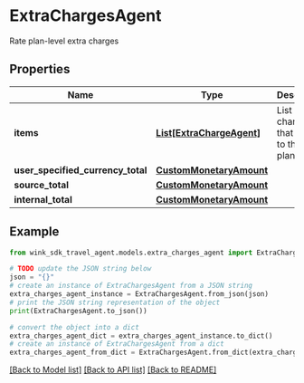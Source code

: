 # ExtraChargesAgent

Rate plan-level extra charges

## Properties

Name | Type | Description | Notes
------------ | ------------- | ------------- | -------------
**items** | [**List[ExtraChargeAgent]**](ExtraChargeAgent.md) | List of extra charges that applies to the rate plan. | [optional] 
**user_specified_currency_total** | [**CustomMonetaryAmount**](CustomMonetaryAmount.md) |  | [optional] 
**source_total** | [**CustomMonetaryAmount**](CustomMonetaryAmount.md) |  | [optional] 
**internal_total** | [**CustomMonetaryAmount**](CustomMonetaryAmount.md) |  | [optional] 

## Example

```python
from wink_sdk_travel_agent.models.extra_charges_agent import ExtraChargesAgent

# TODO update the JSON string below
json = "{}"
# create an instance of ExtraChargesAgent from a JSON string
extra_charges_agent_instance = ExtraChargesAgent.from_json(json)
# print the JSON string representation of the object
print(ExtraChargesAgent.to_json())

# convert the object into a dict
extra_charges_agent_dict = extra_charges_agent_instance.to_dict()
# create an instance of ExtraChargesAgent from a dict
extra_charges_agent_from_dict = ExtraChargesAgent.from_dict(extra_charges_agent_dict)
```
[[Back to Model list]](../README.md#documentation-for-models) [[Back to API list]](../README.md#documentation-for-api-endpoints) [[Back to README]](../README.md)



